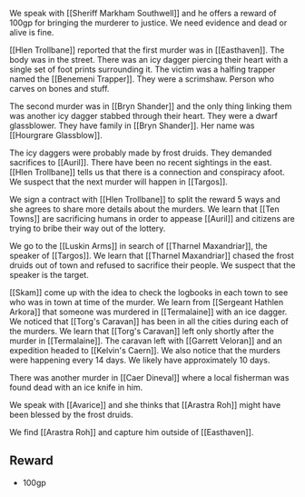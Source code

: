 We speak with [[Sheriff Markham Southwell]] and he offers a reward of 100gp for bringing the murderer to justice. We need evidence and dead or alive is fine. 

[[Hlen Trollbane]] reported that the first murder was in [[Easthaven]]. The body was in the street. There was an icy dagger piercing their heart with a single set of foot prints surrounding it. The victim was a halfing trapper named the [[Benemeni Trapper]]. They were a scrimshaw. Person who carves on bones and stuff.

The second murder was in [[Bryn Shander]] and the only thing linking them was another icy dagger stabbed through their heart. They were a dwarf glassblower. They have family in [[Bryn Shander]]. Her name was [[Hourgrare Glassblow]].

The icy daggers were probably made by frost druids. They demanded sacrifices to [[Auril]]. There have been no recent sightings in the east. [[Hlen Trollbane]] tells us that there is a connection and conspiracy afoot. We suspect that the next murder will happen in [[Targos]].

We sign a contract with [[Hlen Trollbane]] to split the reward 5 ways and she agrees to share more details about the murders. We learn that [[Ten Towns]] are sacrificing humans in order to appease [[Auril]] and citizens are trying to bribe their way out of the lottery.

We go to the [[Luskin Arms]] in search of [[Tharnel Maxandriar]], the speaker of [[Targos]]. We learn that [[Tharnel Maxandriar]] chased the frost druids out of town and refused to sacrifice their people. We suspect that the speaker is the target.

[[Skam]] come up with the idea to check the logbooks in each town to see who was in town at time of the murder. We learn from [[Sergeant Hathlen Arkora]] that someone was murdered in [[Termalaine]] with an ice dagger. We noticed that [[Torg's Caravan]] has been in all the cities during each of the murders. We learn that [[Torg's Caravan]] left only shortly after the murder in [[Termalaine]]. The caravan left with [[Garrett Veloran]] and an expedition headed to [[Kelvin's Caern]]. We also notice that the murders were happening every 14 days. We likely have approximately 10 days.

There was another murder in [[Caer Dineval]] where a local fisherman was found dead with an ice knife in him.

We speak with [[Avarice]] and she thinks that [[Arastra Roh]] might have been blessed by the frost druids.

We find [[Arastra Roh]] and capture him outside of [[Easthaven]]. 
## Reward
- 100gp
